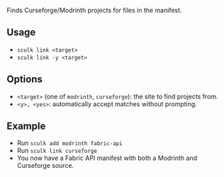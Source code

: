 Finds Curseforge/Modrinth projects for files in the manifest.

## Usage

- `sculk link <target>`
- `sculk link -y <target>`

## Options

- `<target>` (one of `modrinth`, `curseforge`): the site to find projects from.
- `<y>, <yes>`: automatically accept matches without prompting.

## Example

- Run `sculk add modrinth fabric-api`
- Run `sculk link curseforge`
- You now have a Fabric API manifest with both a Modrinth and Curseforge source.
